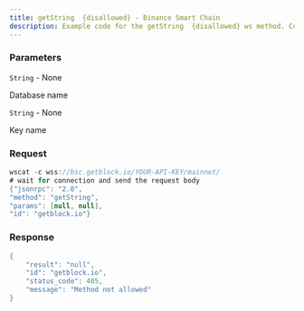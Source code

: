 ```yaml
---
title: getString  {disallowed} - Binance Smart Chain
description: Example code for the getString  {disallowed} ws method. Сomplete guide on how to use getString  {disallowed} ws in GetBlock.io Web3 documentation.
---
```


### Parameters


`String` - None

Database name

`String` - None

Key name

### Request

``` java
wscat -c wss://bsc.getblock.io/YOUR-API-KEY/mainnet/ 
# wait for connection and send the request body 
{"jsonrpc": "2.0",
"method": "getString",
"params": [null, null],
"id": "getblock.io"}
```

###  Response

``` java
{
    "result": "null",
    "id": "getblock.io",
    "status_code": 405,
    "message": "Method not allowed"
}
```

